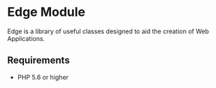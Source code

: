 # Edge Module

Edge is a library of useful classes designed to aid the creation of Web Applications.

## Requirements
 - PHP 5.6 or higher
